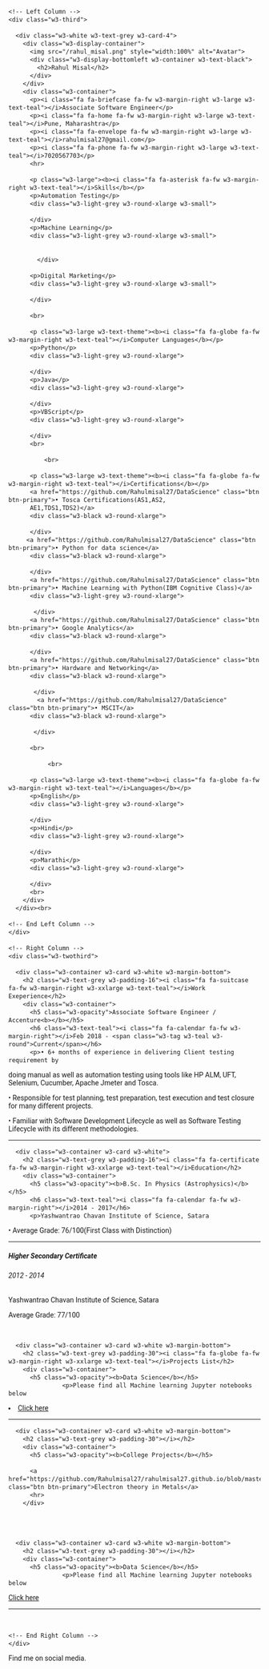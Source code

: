 
<html>
<title>Rahul Resume</title>
<meta charset="UTF-8">
<meta name="viewport" content="width=device-width, initial-scale=1">
<link rel="stylesheet" href="https://www.w3schools.com/w3css/4/w3.css">
<link rel='stylesheet' href='https://fonts.googleapis.com/css?family=Roboto'>
<link rel="stylesheet" href="https://cdnjs.cloudflare.com/ajax/libs/font-awesome/4.7.0/css/font-awesome.min.css">
<style>
html,body,h1,h2,h3,h4,h5,h6 {font-family: "Roboto", sans-serif}
</style>
<body class="w3-light-grey">

<!-- Page Container -->
<div class="w3-content w3-margin-top" style="max-width:1400px;">

  <!-- The Grid -->
  <div class="w3-row-padding">
  
    <!-- Left Column -->
    <div class="w3-third">
    
      <div class="w3-white w3-text-grey w3-card-4">
        <div class="w3-display-container">
          <img src="/rahul_misal.png" style="width:100%" alt="Avatar">
          <div class="w3-display-bottomleft w3-container w3-text-black">
            <h2>Rahul Misal</h2>
          </div>
        </div>
        <div class="w3-container">
          <p><i class="fa fa-briefcase fa-fw w3-margin-right w3-large w3-text-teal"></i>Associate Software Engineer</p>
          <p><i class="fa fa-home fa-fw w3-margin-right w3-large w3-text-teal"></i>Pune, Maharashtra</p>
          <p><i class="fa fa-envelope fa-fw w3-margin-right w3-large w3-text-teal"></i>rahulmisal27@gmail.com</p>
          <p><i class="fa fa-phone fa-fw w3-margin-right w3-large w3-text-teal"></i>7020567703</p>
          <hr>

          <p class="w3-large"><b><i class="fa fa-asterisk fa-fw w3-margin-right w3-text-teal"></i>Skills</b></p>
          <p>Automation Testing</p>
          <div class="w3-light-grey w3-round-xlarge w3-small">
            
          </div>
          <p>Machine Learning</p>
          <div class="w3-light-grey w3-round-xlarge w3-small">
            
              
            </div>
         
          <p>Digital Marketing</p>
          <div class="w3-light-grey w3-round-xlarge w3-small">
          
          </div>
          
          <br>

          <p class="w3-large w3-text-theme"><b><i class="fa fa-globe fa-fw w3-margin-right w3-text-teal"></i>Computer Languages</b></p>
          <p>Python</p>
          <div class="w3-light-grey w3-round-xlarge">
           
          </div>
          <p>Java</p>
          <div class="w3-light-grey w3-round-xlarge">
          
          </div>
          <p>VBScript</p>
          <div class="w3-light-grey w3-round-xlarge">
          
          </div>
          <br>
          
              <br>

          <p class="w3-large w3-text-theme"><b><i class="fa fa-globe fa-fw w3-margin-right w3-text-teal"></i>Certifications</b></p>
          <a href="https://github.com/Rahulmisal27/DataScience" class="btn btn-primary">• Tosca Certifications(AS1,AS2,
          AE1,TDS1,TDS2)</a>
          <div class="w3-black w3-round-xlarge">
           
          </div>
         <a href="https://github.com/Rahulmisal27/DataScience" class="btn btn-primary">• Python for data science</a>
          <div class="w3-black w3-round-xlarge">
          
          </div>
          <a href="https://github.com/Rahulmisal27/DataScience" class="btn btn-primary">• Machine Learning with Python(IBM Cognitive Class)</a>
          <div class="w3-light-grey w3-round-xlarge">
          
           </div>
          <a href="https://github.com/Rahulmisal27/DataScience" class="btn btn-primary">• Google Analytics</a>
          <div class="w3-black w3-round-xlarge">
          
          </div>
          <a href="https://github.com/Rahulmisal27/DataScience" class="btn btn-primary">• Hardware and Networking</a>
          <div class="w3-black w3-round-xlarge">
          
           </div>
            <a href="https://github.com/Rahulmisal27/DataScience" class="btn btn-primary">• MSCIT</a>
          <div class="w3-black w3-round-xlarge">
          
           </div>
          
          <br>
          
               <br>

          <p class="w3-large w3-text-theme"><b><i class="fa fa-globe fa-fw w3-margin-right w3-text-teal"></i>Languages</b></p>
          <p>English</p>
          <div class="w3-light-grey w3-round-xlarge">
           
          </div>
          <p>Hindi</p>
          <div class="w3-light-grey w3-round-xlarge">
          
          </div>
          <p>Marathi</p>
          <div class="w3-light-grey w3-round-xlarge">
          
          </div>
          <br>
        </div>
      </div><br>

    <!-- End Left Column -->
    </div>

    <!-- Right Column -->
    <div class="w3-twothird">
    
      <div class="w3-container w3-card w3-white w3-margin-bottom">
        <h2 class="w3-text-grey w3-padding-16"><i class="fa fa-suitcase fa-fw w3-margin-right w3-xxlarge w3-text-teal"></i>Work Exeperience</h2>
        <div class="w3-container">
          <h5 class="w3-opacity">Associate Software Engineer / Accenture<b></b></h5>
          <h6 class="w3-text-teal"><i class="fa fa-calendar fa-fw w3-margin-right"></i>Feb 2018 - <span class="w3-tag w3-teal w3-round">Current</span></h6>
          <p>• 6+ months of experience in delivering Client testing requirement by
doing manual as well as automation testing using tools like HP ALM,
UFT, Selenium, Cucumber, Apache Jmeter and Tosca.</p>

<p>• Responsible for test planning, test preparation, test execution and
test closure for many different projects.</p>

<p>• Familiar with Software Development Lifecycle as well as Software
Testing Lifecycle with its different methodologies.</p>
          <hr>
        </div>
        

      <div class="w3-container w3-card w3-white">
        <h2 class="w3-text-grey w3-padding-16"><i class="fa fa-certificate fa-fw w3-margin-right w3-xxlarge w3-text-teal"></i>Education</h2>
        <div class="w3-container">
          <h5 class="w3-opacity"><b>B.Sc. In Physics (Astrophysics)</b></h5>
          <h6 class="w3-text-teal"><i class="fa fa-calendar fa-fw w3-margin-right"></i>2014 - 2017</h6>
          <p>Yashwantrao Chavan Institute of Science, Satara
</p><p>• Average Grade: 76/100(First Class with Distinction)</p>
          <hr>
        </div>
        <div class="w3-container">
          <h5 class="w3-opacity"><b>Higher Secondary Certificate</b></h5>
          <h6 class="w3-text-teal"><i class="fa fa-calendar fa-fw w3-margin-right"></i>2012 - 2014</h6>
          <p>Yashwantrao Chavan Institute of Science, Satara</p><p>
Average Grade: 77/100</p>
          <br>
        </div>
      </div>
          <div class="w3-one">
    
      <div class="w3-container w3-card w3-white w3-margin-bottom">
        <h2 class="w3-text-grey w3-padding-30"><i class="fa fa-globe fa-fw w3-margin-right w3-xxlarge w3-text-teal"></i>Projects List</h2>
        <div class="w3-container">
          <h5 class="w3-opacity"><b>Data Science</b></h5>
                   <p>Please find all Machine learning Jupyter notebooks below
</p>
         <li> <a href="https://github.com/Rahulmisal27/DataScience" class="btn btn-primary">Click here</a></li>
          <hr>
        </div>
        

    
      <div class="w3-container w3-card w3-white w3-margin-bottom">
        <h2 class="w3-text-grey w3-padding-30"></i></h2>
        <div class="w3-container">
          <h5 class="w3-opacity"><b>College Projects</b></h5>
     
          <a href="https://github.com/Rahulmisal27/rahulmisal27.github.io/blob/master/Electron%20theorr_1472464672.pdf" class="btn btn-primary">Electron theory in Metals</a>
          <hr>
        </div>
        
        
        
        
      <div class="w3-container w3-card w3-white w3-margin-bottom">
        <h2 class="w3-text-grey w3-padding-30"></i></h2>
        <div class="w3-container">
          <h5 class="w3-opacity"><b>Data Science</b></h5>
                   <p>Please find all Machine learning Jupyter notebooks below
</p>
          <a href="https://github.com/Rahulmisal27/DataScience" class="btn btn-primary">Click here</a>
          <hr>
        </div>
          <br>
        </div>
      </div>

    <!-- End Right Column -->
    </div>
    
  <!-- End Grid -->
  </div>
  
  <!-- End Page Container -->
</div>

<footer class="w3-container w3-teal w3-center w3-margin-top">
  <p>Find me on social media.</p>
  <i class="fa fa-facebook-official w3-hover-opacity"></i>
  <i class="fa fa-instagram w3-hover-opacity"></i>
  <i class="fa fa-snapchat w3-hover-opacity"></i>
  <i class="fa fa-pinterest-p w3-hover-opacity"></i>
  <i class="fa fa-twitter w3-hover-opacity"></i>
  <i class="fa fa-linkedin w3-hover-opacity"></i>

</footer>


</html>
